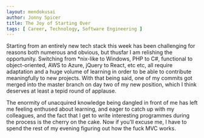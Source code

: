 ```yaml
---
layout: mendokusai
author: Jonny Spicer
title: The Joy of Starting Over
tags: [ Career, Technology, Software Engineering ]
---
```

Starting from an entirely new tech stack this week has been challenging for reasons both numerous and obvious, but thusfar I am 
relishing the opportunity. Switching from *nix-like to Windows, PHP to C#, functional to object-oriented, AWS to Azure, jQuery to 
React, etc etc, all require adaptation and a huge volume of learning in order to be able to contribute meaningfully to new projects.
With that being said, one of my commits got merged into the master branch on day two of my new position, which I think deserves at 
least a tepid round of applause. 

The enormity of unacquired knowledge being dangled in front of me has left me feeling enthused about learning, and eager to catch up 
with my colleagues, and the fact that I get to write interesting programmes during the process is the cherry on the cake. Now if you'll 
excuse me, I have to spend the rest of my evening figuring out how the fuck MVC works.